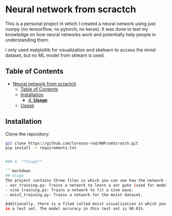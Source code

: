 # Neural network from scractch
This is a personal project in which I created a neural network using just numpy (no tensorflow, 
no pytorch, no keras). It was done to test my knowledge on how neural networks work and potentially
help people in understanding them.

I only used matplotlib for visualization and skelearn to access the mnist dataset, but no ML model from
sklearn is used.

## Table of Contents
- [Neural network from scractch](#neural-network-from-scractch)
  - [Table of Contents](#table-of-contents)
  - [Installation](#installation)
    - [4. **Usage**](#4-usage)
  - [Usage](#usage)

## Installation
Clone the repository:
```bash
git clone https://github.com/lorenzo-rod/NNFromScratch.git
pip install -r requirements.txt


### 4. **Usage**

```markdown
## Usage
The project contains three files in which you can see how the network is trained for different problems:
- xor_training.py: Trains a network to learn a xor gate (used for model validation).
- sine_training.py: Trains a network to fit a sine wave.
- mnist_training.py: Trains a network for the mnist dataset.

Additionally, there is a filed called mnist visualization in which you can observe how a trained model behaves
in a test set. The model accuracy in this test set is 90.01%.